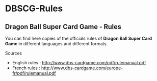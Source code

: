 # DBSCG-Rules
## Dragon Ball Super Card Game - Rules

You can find here copies of the officials rules of **Dragon Ball Super Card Game** in different languages and different formats.

Sources
- English rules : http://www.dbs-cardgame.com/pdf/rulemanual.pdf
- French rules : http://www.dbs-cardgame.com/europe-fr/pdf/rulemanual.pdf
